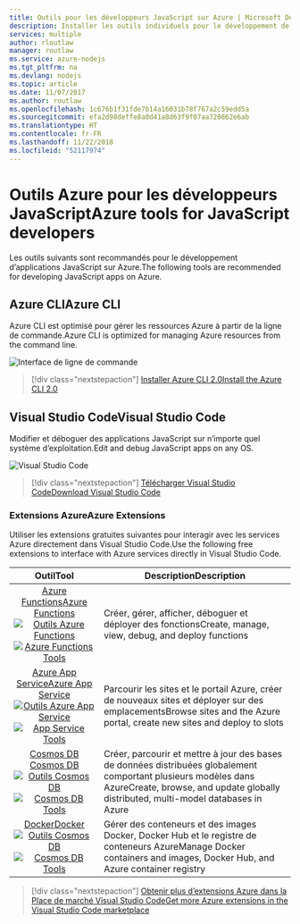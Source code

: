 ```yaml
---
title: Outils pour les développeurs JavaScript sur Azure | Microsoft Docs
description: Installer les outils individuels pour le développement de JavaScript sur Azure
services: multiple
author: rloutlaw
manager: routlaw
ms.service: azure-nodejs
ms.tgt_pltfrm: na
ms.devlang: nodejs
ms.topic: article
ms.date: 11/07/2017
ms.author: routlaw
ms.openlocfilehash: 1c676b1f31fde7b14a16031b78f767a2c59edd5a
ms.sourcegitcommit: efa2d98deffe8a0d41a8d63f9f07aa720862e6ab
ms.translationtype: HT
ms.contentlocale: fr-FR
ms.lasthandoff: 11/22/2018
ms.locfileid: "52117974"
---
```

# <a name="azure-tools-for-javascript-developers"></a><span data-ttu-id="fb0d1-103">Outils Azure pour les développeurs JavaScript</span><span class="sxs-lookup"><span data-stu-id="fb0d1-103">Azure tools for JavaScript developers</span></span>
<span data-ttu-id="fb0d1-104">Les outils suivants sont recommandés pour le développement d’applications JavaScript sur Azure.</span><span class="sxs-lookup"><span data-stu-id="fb0d1-104">The following tools are recommended for developing JavaScript apps on Azure.</span></span>

## <a name="azure-cli"></a><span data-ttu-id="fb0d1-105">Azure CLI</span><span class="sxs-lookup"><span data-stu-id="fb0d1-105">Azure CLI</span></span>
<span data-ttu-id="fb0d1-106">Azure CLI est optimisé pour gérer les ressources Azure à partir de la ligne de commande.</span><span class="sxs-lookup"><span data-stu-id="fb0d1-106">Azure CLI is optimized for managing Azure resources from the command line.</span></span>

![Interface de ligne de commande](media/node-azure-tools/cli.png)
 
> [!div class="nextstepaction"]
> [<span data-ttu-id="fb0d1-108">Installer Azure CLI 2.0</span><span class="sxs-lookup"><span data-stu-id="fb0d1-108">Install the Azure CLI 2.0</span></span>](https://docs.microsoft.com/cli/azure/install-az-cli2)

## <a name="visual-studio-code"></a><span data-ttu-id="fb0d1-109">Visual Studio Code</span><span class="sxs-lookup"><span data-stu-id="fb0d1-109">Visual Studio Code</span></span>
<span data-ttu-id="fb0d1-110">Modifier et déboguer des applications JavaScript sur n’importe quel système d’exploitation.</span><span class="sxs-lookup"><span data-stu-id="fb0d1-110">Edit and debug JavaScript apps on any OS.</span></span>

![Visual Studio Code](media/node-azure-tools/vs-code.png)

> [!div class="nextstepaction"]
> [<span data-ttu-id="fb0d1-112">Télécharger Visual Studio Code</span><span class="sxs-lookup"><span data-stu-id="fb0d1-112">Download Visual Studio Code</span></span>](https://code.visualstudio.com)

### <a name="azure-extensions"></a><span data-ttu-id="fb0d1-113">Extensions Azure</span><span class="sxs-lookup"><span data-stu-id="fb0d1-113">Azure Extensions</span></span>
<span data-ttu-id="fb0d1-114">Utiliser les extensions gratuites suivantes pour interagir avec les services Azure directement dans Visual Studio Code.</span><span class="sxs-lookup"><span data-stu-id="fb0d1-114">Use the following free extensions to interface with Azure services directly in Visual Studio Code.</span></span>

| <span data-ttu-id="fb0d1-115">Outil</span><span class="sxs-lookup"><span data-stu-id="fb0d1-115">Tool</span></span> | <span data-ttu-id="fb0d1-116">Description</span><span class="sxs-lookup"><span data-stu-id="fb0d1-116">Description</span></span>  |
|:---------:|---------|
| [<span data-ttu-id="fb0d1-117">Azure Functions</span><span class="sxs-lookup"><span data-stu-id="fb0d1-117">Azure Functions</span></span>](https://marketplace.visualstudio.com/items?itemName=ms-azuretools.vscode-azurefunctions) <br> <span data-ttu-id="fb0d1-118">[![Outils Azure Functions](media/node-azure-tools/icon-azure-functions.png)](https://marketplace.visualstudio.com/items?itemName=ms-azuretools.vscode-azurefunctions)</span><span class="sxs-lookup"><span data-stu-id="fb0d1-118">[![Azure Functions Tools](media/node-azure-tools/icon-azure-functions.png)](https://marketplace.visualstudio.com/items?itemName=ms-azuretools.vscode-azurefunctions)</span></span> | <span data-ttu-id="fb0d1-119">Créer, gérer, afficher, déboguer et déployer des fonctions</span><span class="sxs-lookup"><span data-stu-id="fb0d1-119">Create, manage, view, debug, and deploy functions</span></span>|
| [<span data-ttu-id="fb0d1-120">Azure App Service</span><span class="sxs-lookup"><span data-stu-id="fb0d1-120">Azure App Service</span></span>](https://marketplace.visualstudio.com/items?itemName=ms-azuretools.vscode-azureappservice) <br> <span data-ttu-id="fb0d1-121">[![Outils Azure App Service](media/node-azure-tools/icon-azure-app-service.png)](https://marketplace.visualstudio.com/items?itemName=ms-azuretools.vscode-azureappservice)</span><span class="sxs-lookup"><span data-stu-id="fb0d1-121">[![App Service Tools](media/node-azure-tools/icon-azure-app-service.png)](https://marketplace.visualstudio.com/items?itemName=ms-azuretools.vscode-azureappservice)</span></span> | <span data-ttu-id="fb0d1-122">Parcourir les sites et le portail Azure, créer de nouveaux sites et déployer sur des emplacements</span><span class="sxs-lookup"><span data-stu-id="fb0d1-122">Browse sites and the Azure portal, create new sites and deploy to slots</span></span> |
| [<span data-ttu-id="fb0d1-123">Cosmos DB </span><span class="sxs-lookup"><span data-stu-id="fb0d1-123">Cosmos DB </span></span>](https://marketplace.visualstudio.com/items?itemName=ms-azuretools.vscode-cosmosdb)  <br> <span data-ttu-id="fb0d1-124">[![Outils Cosmos DB](media/node-azure-tools/icon-cosmos-db.png)](https://marketplace.visualstudio.com/items?itemName=ms-azuretools.vscode-cosmosdb)</span><span class="sxs-lookup"><span data-stu-id="fb0d1-124">[![Cosmos DB Tools](media/node-azure-tools/icon-cosmos-db.png)](https://marketplace.visualstudio.com/items?itemName=ms-azuretools.vscode-cosmosdb)</span></span>| <span data-ttu-id="fb0d1-125">Créer, parcourir et mettre à jour des bases de données distribuées globalement comportant plusieurs modèles dans Azure</span><span class="sxs-lookup"><span data-stu-id="fb0d1-125">Create, browse, and update globally distributed, multi-model databases in Azure</span></span> |
| [<span data-ttu-id="fb0d1-126">Docker</span><span class="sxs-lookup"><span data-stu-id="fb0d1-126">Docker</span></span>](https://marketplace.visualstudio.com/items?itemName=formulahendry.docker-explorer)   <br> <span data-ttu-id="fb0d1-127">[![Outils Cosmos DB](media/node-azure-tools/icon-docker.png)](https://marketplace.visualstudio.com/items?itemName=formulahendry.docker-explorer)</span><span class="sxs-lookup"><span data-stu-id="fb0d1-127">[![Cosmos DB Tools](media/node-azure-tools/icon-docker.png)](https://marketplace.visualstudio.com/items?itemName=formulahendry.docker-explorer)</span></span>| <span data-ttu-id="fb0d1-128">Gérer des conteneurs et des images Docker, Docker Hub et le registre de conteneurs Azure</span><span class="sxs-lookup"><span data-stu-id="fb0d1-128">Manage Docker containers and images, Docker Hub, and Azure container registry</span></span> |

> [!div class="nextstepaction"]
> [<span data-ttu-id="fb0d1-129">Obtenir plus d’extensions Azure dans la Place de marché Visual Studio Code</span><span class="sxs-lookup"><span data-stu-id="fb0d1-129">Get more Azure extensions in the Visual Studio Code marketplace</span></span>](https://marketplace.visualstudio.com/search?term=azure&target=VSCode&category=All%20categories&sortBy=Relevance)